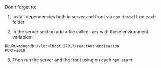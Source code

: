 Don't forget to:

1) Install dependencies both in server and front via `npm install` on each folder

2) In the server section add a file called `.env` with these environment variables:

~~~~
DBURL=mongodb://localhost:27017/reactAuthentication  
PORT=3010
~~~~

3) Then run the server and the front using on each `npm start`